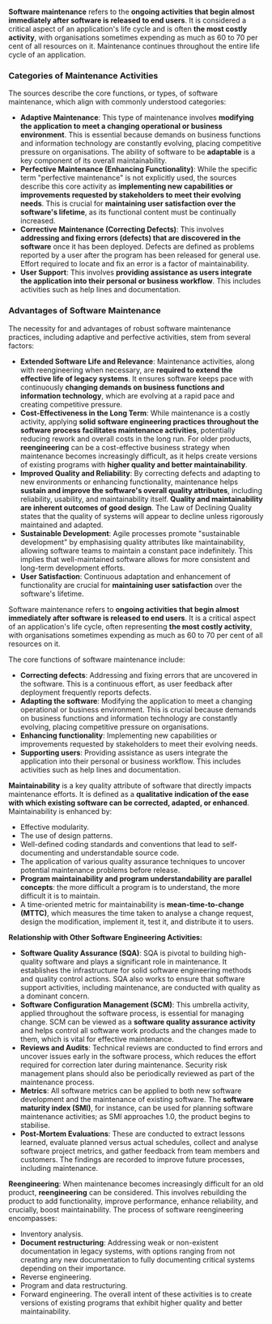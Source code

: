 **Software maintenance** refers to the **ongoing activities that begin almost immediately after software is released to end users**. It is considered a critical aspect of an application's life cycle and is often **the most costly activity**, with organisations sometimes expending as much as 60 to 70 per cent of all resources on it. Maintenance continues throughout the entire life cycle of an application.

### Categories of Maintenance Activities

The sources describe the core functions, or types, of software maintenance, which align with commonly understood categories:

- **Adaptive Maintenance**: This type of maintenance involves **modifying the application to meet a changing operational or business environment**. This is essential because demands on business functions and information technology are constantly evolving, placing competitive pressure on organisations. The ability of software to be **adaptable** is a key component of its overall maintainability.
- **Perfective Maintenance (Enhancing Functionality)**: While the specific term "perfective maintenance" is not explicitly used, the sources describe this core activity as **implementing new capabilities or improvements requested by stakeholders to meet their evolving needs**. This is crucial for **maintaining user satisfaction over the software's lifetime**, as its functional content must be continually increased.
- **Corrective Maintenance (Correcting Defects)**: This involves **addressing and fixing errors (defects) that are discovered in the software** once it has been deployed. Defects are defined as problems reported by a user after the program has been released for general use. Effort required to locate and fix an error is a factor of maintainability.
- **User Support**: This involves **providing assistance as users integrate the application into their personal or business workflow**. This includes activities such as help lines and documentation.

### Advantages of Software Maintenance

The necessity for and advantages of robust software maintenance practices, including adaptive and perfective activities, stem from several factors:

- **Extended Software Life and Relevance**: Maintenance activities, along with reengineering when necessary, are **required to extend the effective life of legacy systems**. It ensures software keeps pace with continuously **changing demands on business functions and information technology**, which are evolving at a rapid pace and creating competitive pressure.
- **Cost-Effectiveness in the Long Term**: While maintenance is a costly activity, applying **solid software engineering practices throughout the software process facilitates maintenance activities**, potentially reducing rework and overall costs in the long run. For older products, **reengineering** can be a cost-effective business strategy when maintenance becomes increasingly difficult, as it helps create versions of existing programs with **higher quality and better maintainability**.
- **Improved Quality and Reliability**: By correcting defects and adapting to new environments or enhancing functionality, maintenance helps **sustain and improve the software's overall quality attributes**, including reliability, usability, and maintainability itself. **Quality and maintainability are inherent outcomes of good design**. The Law of Declining Quality states that the quality of systems will appear to decline unless rigorously maintained and adapted.
- **Sustainable Development**: Agile processes promote "sustainable development" by emphasising quality attributes like maintainability, allowing software teams to maintain a constant pace indefinitely. This implies that well-maintained software allows for more consistent and long-term development efforts.
- **User Satisfaction**: Continuous adaptation and enhancement of functionality are crucial for **maintaining user satisfaction** over the software's lifetime.

Software maintenance refers to **ongoing activities that begin almost immediately after software is released to end users**. It is a critical aspect of an application's life cycle, often representing **the most costly activity**, with organisations sometimes expending as much as 60 to 70 per cent of all resources on it.

The core functions of software maintenance include:

- **Correcting defects**: Addressing and fixing errors that are uncovered in the software. This is a continuous effort, as user feedback after deployment frequently reports defects.
- **Adapting the software**: Modifying the application to meet a changing operational or business environment. This is crucial because demands on business functions and information technology are constantly evolving, placing competitive pressure on organisations.
- **Enhancing functionality**: Implementing new capabilities or improvements requested by stakeholders to meet their evolving needs.
- **Supporting users**: Providing assistance as users integrate the application into their personal or business workflow. This includes activities such as help lines and documentation.

**Maintainability** is a key quality attribute of software that directly impacts maintenance efforts. It is defined as a **qualitative indication of the ease with which existing software can be corrected, adapted, or enhanced**. Maintainability is enhanced by:

- Effective modularity.
- The use of design patterns.
- Well-defined coding standards and conventions that lead to self-documenting and understandable source code.
- The application of various quality assurance techniques to uncover potential maintenance problems before release.
- **Program maintainability and program understandability are parallel concepts**: the more difficult a program is to understand, the more difficult it is to maintain.
- A time-oriented metric for maintainability is **mean-time-to-change (MTTC)**, which measures the time taken to analyse a change request, design the modification, implement it, test it, and distribute it to users.

**Relationship with Other Software Engineering Activities:**

- **Software Quality Assurance (SQA)**: SQA is pivotal to building high-quality software and plays a significant role in maintenance. It establishes the infrastructure for solid software engineering methods and quality control actions. SQA also works to ensure that software support activities, including maintenance, are conducted with quality as a dominant concern.
- **Software Configuration Management (SCM)**: This umbrella activity, applied throughout the software process, is essential for managing change. SCM can be viewed as a **software quality assurance activity** and helps control all software work products and the changes made to them, which is vital for effective maintenance.
- **Reviews and Audits**: Technical reviews are conducted to find errors and uncover issues early in the software process, which reduces the effort required for correction later during maintenance. Security risk management plans should also be periodically reviewed as part of the maintenance process.
- **Metrics**: All software metrics can be applied to both new software development and the maintenance of existing software. The **software maturity index (SMI)**, for instance, can be used for planning software maintenance activities; as SMI approaches 1.0, the product begins to stabilise.
- **Post-Mortem Evaluations**: These are conducted to extract lessons learned, evaluate planned versus actual schedules, collect and analyse software project metrics, and gather feedback from team members and customers. The findings are recorded to improve future processes, including maintenance.

**Reengineering**: When maintenance becomes increasingly difficult for an old product, **reengineering** can be considered. This involves rebuilding the product to add functionality, improve performance, enhance reliability, and crucially, boost maintainability. The process of software reengineering encompasses:

- Inventory analysis.
- **Document restructuring**: Addressing weak or non-existent documentation in legacy systems, with options ranging from not creating any new documentation to fully documenting critical systems depending on their importance.
- Reverse engineering.
- Program and data restructuring.
- Forward engineering. The overall intent of these activities is to create versions of existing programs that exhibit higher quality and better maintainability.